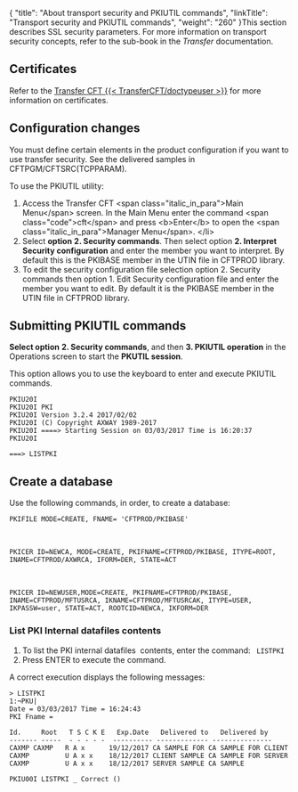 {
    "title": "About transport security and PKIUTIL commands",
    "linkTitle": "Transport security and PKIUTIL commands",
    "weight": "260"
}This section describes SSL security parameters. For more information on transport security concepts, refer to the sub-book in the *Transfer* documentation.

## Certificates

Refer to the [Transfer CFT {{< TransferCFT/doctypeuser  >}}](https://docs.axway.com/bundle/TransferCFT_38_UsersGuide_allOS_en_HTML5/page/Content/AxwayStartPage.htm) for more information on certificates.

## Configuration changes

You must define certain elements in the product configuration if you want to use transfer security. See the delivered samples in CFTPGM/CFTSRC(TCPPARAM).

To use the PKIUTIL utility:

1. Access the Transfer CFT &lt;span class="italic\_in\_para">Main Menu&lt;/span> screen. In the Main Menu enter the command &lt;span class="code">cft&lt;/span> and press &lt;b>Enter&lt;/b> to open the &lt;span class="italic\_in\_para">Manager Menu&lt;/span>.
    &lt;/li>
1. Select **option** **2. Security commands**. Then select option **2. Interpret Security configuration** and enter the member you want to interpret. By default this is the PKIBASE member in the UTIN file in CFTPROD library.
1. To edit the security configuration file selection option 2. Security commands then option 1. Edit Security configuration file and enter the member you want to edit. By default it is the PKIBASE member in the UTIN file in CFTPROD library.

## Submitting PKIUTIL commands

**Select option** ****2. Security commands****, and then ****3. PKIUTIL operation**** in the Operations screen to start the **PKUTIL session**.

This option allows you to use the keyboard to enter and execute PKIUTIL commands.

```
PKIU20I
PKIU20I PKI
PKIU20I Version 3.2.4 2017/02/02
PKIU20I (C) Copyright AXWAY 1989-2017
PKIU20I ====> Starting Session on 03/03/2017 Time is 16:20:37
PKIU20I
 
===> LISTPKI
```

## Create a database

Use the following commands, in order, to create a database:

```
PKIFILE MODE=CREATE, FNAME= 'CFTPROD/PKIBASE'
```

 

```
PKICER ID=NEWCA, MODE=CREATE, PKIFNAME=CFTPROD/PKIBASE, ITYPE=ROOT,
INAME=CFTPROD/AXWRCA, IFORM=DER, STATE=ACT
```

 

```
PKICER ID=NEWUSER,MODE=CREATE, PKIFNAME=CFTPROD/PKIBASE, INAME=CFTPROD/MFTUSRCA, IKNAME=CFTPROD/MFTUSRCAK, ITYPE=USER,
IKPASSW=user, STATE=ACT, ROOTCID=NEWCA, IKFORM=DER
```

### List PKI Internal datafiles contents

1. To list the PKI internal datafiles  contents, enter the command: ` LISTPKI`
1. Press ENTER to execute the command.

A correct execution displays the following messages:

```
> LISTPKI
1:¬PKU|
Date = 03/03/2017 Time = 16:24:43
PKI Fname =
 
Id.     Root   T S C K E   Exp.Date   Delivered to   Delivered by
------- -----  - - - - -  ---------- ------------- ---------------
CAXMP CAXMP   R A x      19/12/2017 CA SAMPLE FOR CA SAMPLE FOR CLIENT
CAXMP         U A x x    18/12/2017 CLIENT SAMPLE CA SAMPLE FOR SERVER
CAXMP         U A x x    18/12/2017 SERVER SAMPLE CA SAMPLE
 
PKIU00I LISTPKI _ Correct ()
```
